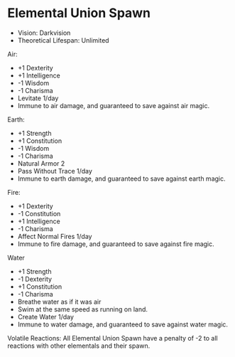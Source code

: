 # Elemental Union Spawn

- Vision: Darkvision
- Theoretical Lifespan: Unlimited

Air:

- +1 Dexterity
- +1 Intelligence
- -1 Wisdom
- -1 Charisma
- Levitate 1/day
- Immune to air damage, and guaranteed to save against air magic.

Earth:

- +1 Strength
- +1 Constitution
- -1 Wisdom
- -1 Charisma
- Natural Armor 2
- Pass Without Trace 1/day
- Immune to earth damage, and guaranteed to save against earth magic.

Fire:

- +1 Dexterity
- -1 Constitution
- +1 Intelligence
- -1 Charisma
- Affect Normal Fires 1/day
- Immune to fire damage, and guaranteed to save against fire magic.

Water

- +1 Strength
- -1 Dexterity
- +1 Constitution
- -1 Charisma
- Breathe water as if it was air
- Swim at the same speed as running on land.
- Create Water 1/day
- Immune to water damage, and guaranteed to save against water magic.

Volatile Reactions: All Elemental Union Spawn have a penalty of -2 to all reactions with other elementals and their spawn.